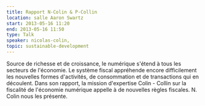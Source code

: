 ```yaml
---
title: Rapport N-Colin & P-Collin
location: salle Aaron Swartz
start: 2013-05-16 11:20
end: 2013-05-16 11:50
type: Talk
speaker: nicolas-colin,
topic: sustainable-development
---
```


Source de richesse et de croissance, le numérique s'étend à tous les secteurs de l'économie. Le système fiscal appréhende encore difficilement les nouvelles formes d'activités, de consommation et de transactions qui en découlent. Dans son rapport, la mission d'expertise Colin - Collin sur la fiscalité de l'économie numérique appelle à de nouvelles règles fiscales. N. Colin nous les présente.